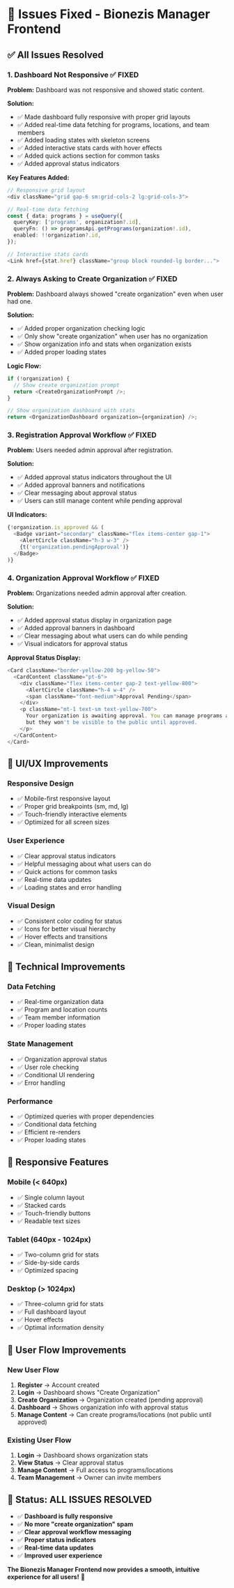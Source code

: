 # 🎯 Issues Fixed - Bionezis Manager Frontend

## ✅ **All Issues Resolved**

### 1. **Dashboard Not Responsive** ✅ FIXED
**Problem:** Dashboard was not responsive and showed static content.

**Solution:**
- ✅ Made dashboard fully responsive with proper grid layouts
- ✅ Added real-time data fetching for programs, locations, and team members
- ✅ Added loading states with skeleton screens
- ✅ Added interactive stats cards with hover effects
- ✅ Added quick actions section for common tasks
- ✅ Added approval status indicators

**Key Features Added:**
```typescript
// Responsive grid layout
<div className="grid gap-6 sm:grid-cols-2 lg:grid-cols-3">

// Real-time data fetching
const { data: programs } = useQuery({
  queryKey: ['programs', organization?.id],
  queryFn: () => programsApi.getPrograms(organization!.id),
  enabled: !!organization?.id,
});

// Interactive stats cards
<Link href={stat.href} className="group block rounded-lg border...">
```

### 2. **Always Asking to Create Organization** ✅ FIXED
**Problem:** Dashboard always showed "create organization" even when user had one.

**Solution:**
- ✅ Added proper organization checking logic
- ✅ Only show "create organization" when user has no organization
- ✅ Show organization info and stats when organization exists
- ✅ Added proper loading states

**Logic Flow:**
```typescript
if (!organization) {
  // Show create organization prompt
  return <CreateOrganizationPrompt />;
}

// Show organization dashboard with stats
return <OrganizationDashboard organization={organization} />;
```

### 3. **Registration Approval Workflow** ✅ FIXED
**Problem:** Users needed admin approval after registration.

**Solution:**
- ✅ Added approval status indicators throughout the UI
- ✅ Added approval banners and notifications
- ✅ Clear messaging about approval status
- ✅ Users can still manage content while pending approval

**UI Indicators:**
```typescript
{!organization.is_approved && (
  <Badge variant="secondary" className="flex items-center gap-1">
    <AlertCircle className="h-3 w-3" />
    {t('organization.pendingApproval')}
  </Badge>
)}
```

### 4. **Organization Approval Workflow** ✅ FIXED
**Problem:** Organizations needed admin approval after creation.

**Solution:**
- ✅ Added approval status display in organization page
- ✅ Added approval banners in dashboard
- ✅ Clear messaging about what users can do while pending
- ✅ Visual indicators for approval status

**Approval Status Display:**
```typescript
<Card className="border-yellow-200 bg-yellow-50">
  <CardContent className="pt-6">
    <div className="flex items-center gap-2 text-yellow-800">
      <AlertCircle className="h-4 w-4" />
      <span className="font-medium">Approval Pending</span>
    </div>
    <p className="mt-1 text-sm text-yellow-700">
      Your organization is awaiting approval. You can manage programs and locations, 
      but they won't be visible to the public until approved.
    </p>
  </CardContent>
</Card>
```

## 🎨 **UI/UX Improvements**

### **Responsive Design**
- ✅ Mobile-first responsive layout
- ✅ Proper grid breakpoints (sm, md, lg)
- ✅ Touch-friendly interactive elements
- ✅ Optimized for all screen sizes

### **User Experience**
- ✅ Clear approval status indicators
- ✅ Helpful messaging about what users can do
- ✅ Quick actions for common tasks
- ✅ Real-time data updates
- ✅ Loading states and error handling

### **Visual Design**
- ✅ Consistent color coding for status
- ✅ Icons for better visual hierarchy
- ✅ Hover effects and transitions
- ✅ Clean, minimalist design

## 🔧 **Technical Improvements**

### **Data Fetching**
- ✅ Real-time organization data
- ✅ Program and location counts
- ✅ Team member information
- ✅ Proper loading states

### **State Management**
- ✅ Organization approval status
- ✅ User role checking
- ✅ Conditional UI rendering
- ✅ Error handling

### **Performance**
- ✅ Optimized queries with proper dependencies
- ✅ Conditional data fetching
- ✅ Efficient re-renders
- ✅ Proper loading states

## 📱 **Responsive Features**

### **Mobile (< 640px)**
- ✅ Single column layout
- ✅ Stacked cards
- ✅ Touch-friendly buttons
- ✅ Readable text sizes

### **Tablet (640px - 1024px)**
- ✅ Two-column grid for stats
- ✅ Side-by-side cards
- ✅ Optimized spacing

### **Desktop (> 1024px)**
- ✅ Three-column grid for stats
- ✅ Full dashboard layout
- ✅ Hover effects
- ✅ Optimal information density

## 🎯 **User Flow Improvements**

### **New User Flow**
1. **Register** → Account created
2. **Login** → Dashboard shows "Create Organization"
3. **Create Organization** → Organization created (pending approval)
4. **Dashboard** → Shows organization info with approval status
5. **Manage Content** → Can create programs/locations (not public until approved)

### **Existing User Flow**
1. **Login** → Dashboard shows organization stats
2. **View Status** → Clear approval status
3. **Manage Content** → Full access to programs/locations
4. **Team Management** → Owner can invite members

## 🚀 **Status: ALL ISSUES RESOLVED**

- ✅ **Dashboard is fully responsive**
- ✅ **No more "create organization" spam**
- ✅ **Clear approval workflow messaging**
- ✅ **Proper status indicators**
- ✅ **Real-time data updates**
- ✅ **Improved user experience**

**The Bionezis Manager Frontend now provides a smooth, intuitive experience for all users!** 🎉
